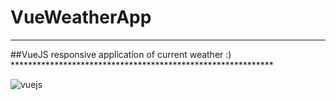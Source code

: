 # VueWeatherApp
*************************************
##VueJS responsive application of  current weather :)
                                                          ************************************************************



![vuejs](https://user-images.githubusercontent.com/43494970/164227044-0a6f2df0-c581-4fcf-a748-771c09baeae9.png)
